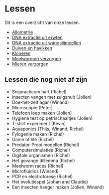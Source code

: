 # Lessen

Dit is een overzicht van onze lessen.

 * [Allometrie](Allometrie/README.md)
 * [DNA extractie uit erwten](DNA_extractie_erwten/README.md)
 * [DNA extractie uit wangslijmcellen](DNA_extractie_wangslijmcellen/README.md)
 * [Duiven en havikken](Duiven_en_havikken/README.md)
 * [Kloneren](Kloneren/README.md)
 * [Meelwormen verzorgen](Meelwormen_verzorgen/README.md)
 * [Mieren verzorgen](Mieren_verzorgen/README.md)

## Lessen die nog niet af zijn

 * Snijpracticum hart (Richel)
 * Insecten vangen met zuigsnuit (Jolien)
 * Doe-het-zelf agar (Winand)
 * Microscopie (Peter)
 * Telefoon loep maken (Jolien)
 * Hygiene test op petrischaaltjes (Jolien)
 * T-shirt experiment (Kevin)
 * Aquaponics (Thijs, Winand, Richel)
 * Fylogenie maken (Richel)
 * Game of life (Richel)
 * Predator-Prooi modellen (Richel)
 * Computersimulaties (Richel)
 * Digitale organismen (Richel)
 * Het gevange dillemma (Richel)
 * Meelworm races (Richel)
 * Microfluidics (Winand)
 * PCR en electroforese (Richel)
 * Het evolutiespel (Johan and Claudio)
 * Een insecten hanger maken (Jolien, Winand)
